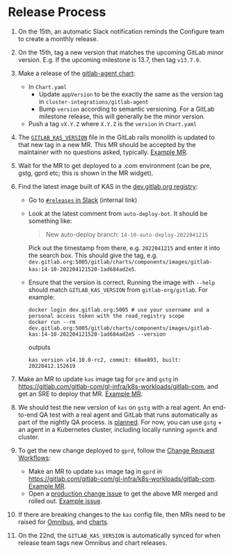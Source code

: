 # Release Process

1. On the 15th, an automatic Slack notification reminds the Configure team to create a monthly release.
1. On the 15th, tag a new version that matches the upcoming GitLab minor version. E.g. If the upcoming milestone is 13.7,
   then tag `v13.7.0`.
1. Make a release of the [gitlab-agent chart](https://gitlab.com/gitlab-org/charts/gitlab-agent#publishing-a-new-release):
   - In `Chart.yaml`
      - Update `appVersion` to be the exactly the same as the version tag in `cluster-integrations/gitlab-agent`
      - Bump `version` according to semantic versioning. For a GitLab milestone release, this will generally be the minor version.
   - Push a tag `vX.Y.Z` where `X.Y.Z` is the `version` in `Chart.yaml`
1. The [`GITLAB_KAS_VERSION`](https://gitlab.com/gitlab-org/gitlab/-/blob/master/GITLAB_KAS_VERSION) file in
   the GitLab rails monolith is updated to that new tag in a new MR.
   This MR should be accepted by the maintainer with no questions asked, typically.
   [Example MR](https://gitlab.com/gitlab-org/gitlab/-/merge_requests/74462).
1. Wait for the MR to get deployed to a .com environment (can be pre, gstg, gprd etc; this is shown in the MR widget).
1. Find the latest image built of KAS in the [dev.gitlab.org registry]( https://dev.gitlab.org/gitlab/charts/components/images/container_registry/426?orderBy=NAME&sort=asc):
   - Go to [`#releases` in Slack](https://gitlab.slack.com/archives/C0XM5UU6B) (internal link)
   - Look at the latest comment from `auto-deploy-bot`. It should be something like:

     > New auto-deploy branch: `14-10-auto-deploy-2022041215`

     Pick out the timestamp from there, e.g. `2022041215` and enter it into the search box. This should give the tag, e.g. `dev.gitlab.org:5005/gitlab/charts/components/images/gitlab-kas:14-10-202204121520-1ad684ad2e5`.
   - Ensure that the version is correct. Running the image with `--help` should match `GITLAB_KAS_VERSION` from `gitlab-org/gitlab`. For example:

     ```shell
     docker login dev.gitlab.org:5005 # use your username and a personal access token with the read_registry scope
     docker run --rm dev.gitlab.org:5005/gitlab/charts/components/images/gitlab-kas:14-10-202204121520-1ad684ad2e5 --version
     ```

     outputs

     ```
     kas version v14.10.0-rc2, commit: 68ae893, built: 20220412.152619
     ```

1. Make an MR to update `kas` image tag for `pre` and `gstg` in
   https://gitlab.com/gitlab-com/gl-infra/k8s-workloads/gitlab-com, and get an SRE to deploy that MR.
   [Example MR](https://gitlab.com/gitlab-com/gl-infra/k8s-workloads/gitlab-com/-/merge_requests/1318).
1. We should test the new version of `kas` on `gstg` with a real agent. An end-to-end QA test with a real agent
   and GitLab that runs automatically as part of the nightly QA process.
   is [planned](https://gitlab.com/groups/gitlab-org/-/epics/4949). For now, you can use `gstg` + an agent in
   a Kubernetes cluster, including locally running `agentk` and cluster.
1. To get the new change deployed to `gprd`, follow the
   [Change Request Workflows](https://about.gitlab.com/handbook/engineering/infrastructure/change-management/#change-request-workflows):
   - Make an MR to update `kas` image tag in `gprd` in
     https://gitlab.com/gitlab-com/gl-infra/k8s-workloads/gitlab-com.
     [Example MR](https://gitlab.com/gitlab-com/gl-infra/k8s-workloads/gitlab-com/-/merge_requests/1319).
   - Open a [production change issue](https://gitlab.com/gitlab-com/gl-infra/production/-/issues) to get
     the above MR merged and rolled out. [Example issue](https://gitlab.com/gitlab-com/gl-infra/production/-/issues/7266).
1. If there are breaking changes to the `kas` config file, then MRs need to be raised for
   [Omnibus](https://gitlab.com/gitlab-org/omnibus-gitlab/), and
   [charts](https://gitlab.com/gitlab-org/charts/gitlab/).
1. On the 22nd, the `GITLAB_KAS_VERSION` is automatically synced for when release team tags new Omnibus and chart releases.
